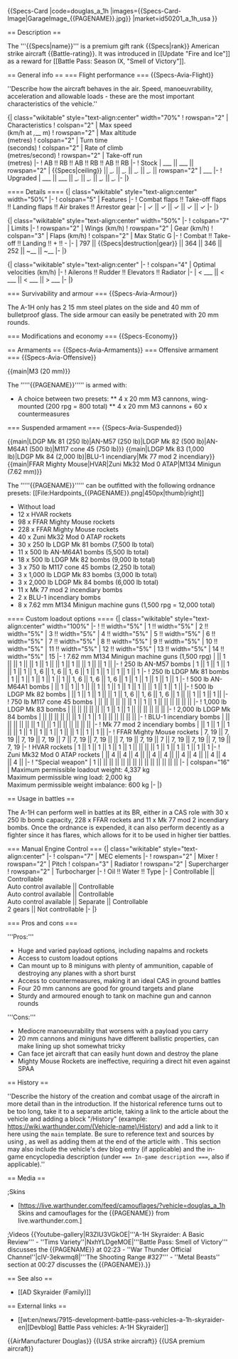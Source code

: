 {{Specs-Card
|code=douglas_a_1h
|images={{Specs-Card-Image|GarageImage_{{PAGENAME}}.jpg}}
|market=id50201_a_1h_usa
}}

== Description ==
<!-- ''In the description, the first part should be about the history of and the creation and combat usage of the aircraft, as well as its key features. In the second part, tell the reader about the aircraft in the game. Insert a screenshot of the vehicle, so that if the novice player does not remember the vehicle by name, he will immediately understand what kind of vehicle the article is talking about.'' -->
The '''{{Specs|name}}''' is a premium gift rank {{Specs|rank}} American strike aircraft {{Battle-rating}}. It was introduced in [[Update "Fire and Ice"]] as a reward for [[Battle Pass: Season IX, "Smell of Victory"]].

== General info ==
=== Flight performance ===
{{Specs-Avia-Flight}}
<!-- ''Describe how the aircraft behaves in the air. Speed, manoeuvrability, acceleration and allowable loads - these are the most important characteristics of the vehicle.'' -->
''Describe how the aircraft behaves in the air. Speed, manoeuvrability, acceleration and allowable loads - these are the most important characteristics of the vehicle.''

{| class="wikitable" style="text-align:center" width="70%"
! rowspan="2" | Characteristics
! colspan="2" | Max speed<br>(km/h at _,___ m)
! rowspan="2" | Max altitude<br>(metres)
! colspan="2" | Turn time<br>(seconds)
! colspan="2" | Rate of climb<br>(metres/second)
! rowspan="2" | Take-off run<br>(metres)
|-
! AB !! RB !! AB !! RB !! AB !! RB
|-
! Stock
| ___ || ___ || rowspan="2" | {{Specs|ceiling}} || __._ || __._ || __._ || __._ || rowspan="2" | ___
|-
! Upgraded
| ___ || ___ || __._ || __._ || __._ || __._
|-
|}

==== Details ====
{| class="wikitable" style="text-align:center" width="50%"
|-
! colspan="5" | Features
|-
! Combat flaps !! Take-off flaps !! Landing flaps !! Air brakes !! Arrestor gear
|-
| ✓ || ✓ || ✓ || ✓ || ✓     <!-- ✓ -->
|-
|}

{| class="wikitable" style="text-align:center" width="50%"
|-
! colspan="7" | Limits
|-
! rowspan="2" | Wings (km/h)
! rowspan="2" | Gear (km/h)
! colspan="3" | Flaps (km/h)
! colspan="2" | Max Static G
|-
! Combat !! Take-off !! Landing !! + !! -
|-
| 797 <!-- {{Specs|destruction|body}} --> || {{Specs|destruction|gear}} || 364 || 346 || 252 || ~__ || ~__
|-
|}

{| class="wikitable" style="text-align:center"
|-
! colspan="4" | Optimal velocities (km/h)
|-
! Ailerons !! Rudder !! Elevators !! Radiator
|-
| < ___ || < ___ || < ___ || > ___
|-
|}

=== Survivability and armour ===
{{Specs-Avia-Armour}}
<!-- ''Examine the survivability of the aircraft. Note how vulnerable the structure is and how secure the pilot is, whether the fuel tanks are armoured, etc. Describe the armour, if there is any, and also mention the vulnerability of other critical aircraft systems.'' -->
The A-1H only has 2 15 mm steel plates on the side and 40 mm of bulletproof glass. The side armour can easily be penetrated with 20 mm rounds. 

=== Modifications and economy ===
{{Specs-Economy}}

== Armaments ==
{{Specs-Avia-Armaments}}
=== Offensive armament ===
{{Specs-Avia-Offensive}}
<!-- ''Describe the offensive armament of the aircraft, if any. Describe how effective the cannons and machine guns are in a battle, and also what belts or drums are better to use. If there is no offensive weaponry, delete this subsection.'' -->
{{main|M3 (20 mm)}}

The '''''{{PAGENAME}}''''' is armed with:

* A choice between two presets:
** 4 x 20 mm M3 cannons, wing-mounted (200 rpg = 800 total)
** 4 x 20 mm M3 cannons + 60 x countermeasures

=== Suspended armament ===
{{Specs-Avia-Suspended}}
<!-- ''Describe the aircraft's suspended armament: additional cannons under the wings, bombs, rockets and torpedoes. This section is especially important for bombers and attackers. If there is no suspended weaponry remove this subsection.'' -->
{{main|LDGP Mk 81 (250 lb)|AN-M57 (250 lb)|LDGP Mk 82 (500 lb)|AN-M64A1 (500 lb)|M117 cone 45 (750 lb)}}
{{main|LDGP Mk 83 (1,000 lb)|LDGP Mk 84 (2,000 lb)|BLU-1 incendiary|Mk 77 mod 2 incendiary}}
{{main|FFAR Mighty Mouse|HVAR|Zuni Mk32 Mod 0 ATAP|M134 Minigun (7.62 mm)}}

The '''''{{PAGENAME}}''''' can be outfitted with the following ordnance presets:
[[File:Hardpoints_{{PAGENAME}}.png|450px|thumb|right]]

* Without load
* 12 x HVAR rockets
* 98 x FFAR Mighty Mouse rockets
* 228 x FFAR Mighty Mouse rockets
* 40 x Zuni Mk32 Mod 0 ATAP rockets
* 30 x 250 lb LDGP Mk 81 bombs (7,500 lb total)
* 11 x 500 lb AN-M64A1 bombs (5,500 lb total)
* 18 x 500 lb LDGP Mk 82 bombs (9,000 lb total)
* 3 x 750 lb M117 cone 45 bombs (2,250 lb total)
* 3 x 1,000 lb LDGP Mk 83 bombs (3,000 lb total)
* 3 x 2,000 lb LDGP Mk 84 bombs (6,000 lb total)
* 11 x Mk 77 mod 2 incendiary bombs
* 2 x BLU-1 incendiary bombs
* 8 x 7.62 mm M134 Minigun machine guns (1,500 rpg = 12,000 total)

==== Custom loadout options ====
{| class="wikitable" style="text-align:center" width="100%"
|-
! !! width="5%" | 1 !! width="5%" | 2 !! width="5%" | 3 !! width="5%" | 4 !! width="5%" | 5 !! width="5%" | 6 !! width="5%" | 7 !! width="5%" | 8 !! width="5%" | 9 !! width="5%" | 10 !! width="5%" | 11 !! width="5%" | 12 !! width="5%" | 13 !! width="5%" | 14 !! width="5%" | 15
|-
! 7.62 mm M134 Minigun machine guns (1,500 rpg)
| || 1 || || 1 || || 1 || 1 || || 1 || 1 || || 1 || || 1 ||
|-
! 250 lb AN-M57 bombs
| 1 || 1 || 1 || 1 || 1 || 1 || 1, 6 || 1, 6 || 1, 6 || 1 || 1 || 1 || 1 || 1 || 1
|-
! 250 lb LDGP Mk 81 bombs
| 1 || 1 || 1 || 1 || 1 || 1 || 1, 6 || 1, 6 || 1, 6 || 1 || 1 || 1 || 1 || 1 || 1
|-
! 500 lb AN-M64A1 bombs
| || 1 || 1 || 1 || || 1 || 1 || 1 || 1 || 1 || || 1 || 1 || 1 ||
|-
! 500 lb LDGP Mk 82 bombs
| || 1 || 1 || 1 || || 1 || 1, 6 || 1, 6 || 1, 6 || 1 || || 1 || 1 || 1 ||
|-
! 750 lb M117 cone 45 bombs
| || || || || || || 1 || 1 || 1 || || || || || ||
|-
! 1,000 lb LDGP Mk 83 bombs
| || || || || || || 1 || 1 || 1 || || || || || ||
|-
! 2,000 lb LDGP Mk 84 bombs
| || || || || || || 1 || 1 || 1 || || || || || ||
|-
! BLU-1 incendiary bombs
| || || || || || || 1 || || 1 || || || || || ||
|-
! Mk 77 mod 2 incendiary bombs
| || 1 || 1 || 1 || || 1 || 1 || 1 || 1 || 1 || || 1 || 1 || 1 ||
|-
! FFAR Mighty Mouse rockets
| 7, 19 || 7, 19 || 7, 19 || 7, 19 || 7 || 7, 19 || 7, 19 || || 7, 19 || 7, 19 || 7 || 7, 19 || 7, 19 || 7, 19 || 7, 19
|-
! HVAR rockets
| 1 || 1 || 1 || 1 || 1 || 1 || || || || 1 || 1 || 1 || 1 || 1 || 1
|-
! Zuni Mk32 Mod 0 ATAP rockets
| || 4 || 4 || 4 || || 4 || 4 || || 4 || 4 || || 4 || 4 || 4 ||
|-
! "Special weapon"
| 1 || || || || || || || || || || || || || ||
|-
| colspan="16" | Maximum permissible loadout weight: 4,337 kg<br>Maximum permissible wing load: 2,000 kg<br>Maximum permissible weight imbalance: 600 kg
|-
|}

== Usage in battles ==
<!-- ''Describe the tactics of playing in the aircraft, the features of using aircraft in a team and advice on tactics. Refrain from creating a "guide" - do not impose a single point of view, but instead, give the reader food for thought. Examine the most dangerous enemies and give recommendations on fighting them. If necessary, note the specifics of the game in different modes (AB, RB, SB).'' -->
The A-1H can perform well in battles at its BR, either in a CAS role with 30 x 250 lb bomb capacity, 228 x FFAR rockets and 11 x Mk 77 mod 2 incendiary bombs. Once the ordnance is expended, it can also perform decently as a fighter since it has flares, which allows for it to be used in higher tier battles. 

=== Manual Engine Control ===
{| class="wikitable" style="text-align:center"
|-
! colspan="7" | MEC elements
|-
! rowspan="2" | Mixer
! rowspan="2" | Pitch
! colspan="3" | Radiator
! rowspan="2" | Supercharger
! rowspan="2" | Turbocharger
|-
! Oil !! Water !! Type
|-
| Controllable || Controllable<br>Auto control available || Controllable<br>Auto control available || Controllable<br>Auto control available || Separate || Controllable<br>2 gears || Not controllable
|-
|}

=== Pros and cons ===
<!-- ''Summarise and briefly evaluate the vehicle in terms of its characteristics and combat effectiveness. Mark its pros and cons in the bulleted list. Try not to use more than 6 points for each of the characteristics. Avoid using categorical definitions such as "bad", "good" and the like - use substitutions with softer forms such as "inadequate" and "effective".'' -->

'''Pros:'''

* Huge and varied payload options, including napalms and rockets
* Access to custom loadout options
* Can mount up to 8 miniguns with plenty of ammunition, capable of destroying any planes with a short burst
* Access to countermeasures, making it an ideal CAS in ground battles
* Four 20 mm cannons are good for ground targets and plane
* Sturdy and armoured enough to tank on machine gun and cannon rounds

'''Cons:'''

* Mediocre manoeuvrability that worsens with a payload you carry
* 20 mm cannons and miniguns have different ballistic properties, can make lining up shot somewhat tricky
* Can face jet aircraft that can easily hunt down and destroy the plane
* Mighty Mouse Rockets are ineffective, requiring a direct hit even against SPAA

== History ==
<!-- ''Describe the history of the creation and combat usage of the aircraft in more detail than in the introduction. If the historical reference turns out to be too long, take it to a separate article, taking a link to the article about the vehicle and adding a block "/History" (example: <nowiki>https://wiki.warthunder.com/(Vehicle-name)/History</nowiki>) and add a link to it here using the <code>main</code> template. Be sure to reference text and sources by using <code><nowiki><ref></ref></nowiki></code>, as well as adding them at the end of the article with <code><nowiki><references /></nowiki></code>. This section may also include the vehicle's dev blog entry (if applicable) and the in-game encyclopedia description (under <code><nowiki>=== In-game description ===</nowiki></code>, also if applicable).'' -->
''Describe the history of the creation and combat usage of the aircraft in more detail than in the introduction. If the historical reference turns out to be too long, take it to a separate article, taking a link to the article about the vehicle and adding a block "/History" (example: <nowiki>https://wiki.warthunder.com/(Vehicle-name)/History</nowiki>) and add a link to it here using the <code>main</code> template. Be sure to reference text and sources by using <code><nowiki><ref></ref></nowiki></code>, as well as adding them at the end of the article with <code><nowiki><references /></nowiki></code>. This section may also include the vehicle's dev blog entry (if applicable) and the in-game encyclopedia description (under <code><nowiki>=== In-game description ===</nowiki></code>, also if applicable).''

== Media ==
<!-- ''Excellent additions to the article would be video guides, screenshots from the game, and photos.'' -->

;Skins

* [https://live.warthunder.com/feed/camouflages/?vehicle=douglas_a_1h Skins and camouflages for the {{PAGENAME}} from live.warthunder.com.]

;Videos
{{Youtube-gallery|R3ZIU3VGkOE|'''A-1H Skyraider: A Basic Review''' - ''Tims Variety''|NxhYLDgeMOE|'''Battle Pass: Smell of Victory''' discusses the {{PAGENAME}} at 02:23 - ''War Thunder Official Channel''|cIV-3ekwmq8|'''The Shooting Range #327''' - ''Metal Beasts'' section at 00:27 discusses the {{PAGENAME}}.}}

== See also ==
<!-- ''Links to the articles on the War Thunder Wiki that you think will be useful for the reader, for example:''
* ''reference to the series of the aircraft;''
* ''links to approximate analogues of other nations and research trees.'' -->

* [[AD Skyraider (Family)]]

== External links ==
<!-- ''Paste links to sources and external resources, such as:''
* ''topic on the official game forum;''
* ''other literature.'' -->

* [[wt:en/news/7915-development-battle-pass-vehicles-a-1h-skyraider-en|[Devblog] Battle Pass vehicles: A-1H Skyraider]]

{{AirManufacturer Douglas}}
{{USA strike aircraft}}
{{USA premium aircraft}}